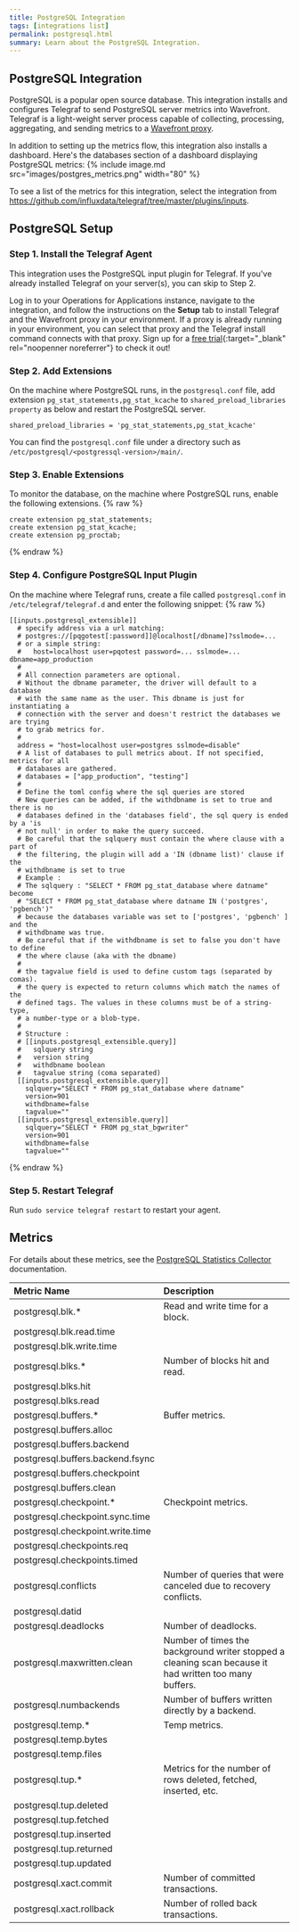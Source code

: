 ```yaml
---
title: PostgreSQL Integration
tags: [integrations list]
permalink: postgresql.html
summary: Learn about the PostgreSQL Integration.
---
```

## PostgreSQL Integration

PostgreSQL is a popular open source database. This integration installs and configures Telegraf to send PostgreSQL server metrics into Wavefront. Telegraf is a light-weight server process capable of collecting, processing, aggregating, and sending metrics to a [Wavefront proxy](https://docs.wavefront.com/proxies.html).

In addition to setting up the metrics flow, this integration also installs a dashboard. Here's the databases section of a dashboard displaying PostgreSQL metrics:
{% include image.md src="images/postgres_metrics.png" width="80" %}


To see a list of the metrics for this integration, select the integration from <https://github.com/influxdata/telegraf/tree/master/plugins/inputs>.
## PostgreSQL Setup



### Step 1. Install the Telegraf Agent

This integration uses the PostgreSQL input plugin for Telegraf. If you've already installed Telegraf on your server(s), you can skip to Step 2.

Log in to your Operations for Applications instance, navigate to the integration, and follow the instructions on the **Setup** tab to install Telegraf and the Wavefront proxy in your environment. If a proxy is already running in your environment, you can select that proxy and the Telegraf install command connects with that proxy. Sign up for a [free trial](https://tanzu.vmware.com/observability-trial){:target="_blank" rel="noopenner noreferrer"} to check it out!

### Step 2. Add Extensions

On the machine where PostgreSQL runs, in the `postgresql.conf` file, add extension `pg_stat_statements,pg_stat_kcache` to `shared_preload_libraries property` as below and restart the PostgreSQL server.

`shared_preload_libraries = 'pg_stat_statements,pg_stat_kcache'`

You can find the `postgresql.conf` file under a directory such as `/etc/postgresql/<postgressql-version>/main/`.

### Step 3. Enable Extensions

To monitor the database, on the machine where PostgreSQL runs, enable the following extensions.
{% raw %}
```
create extension pg_stat_statements;
create extension pg_stat_kcache;
create extension pg_proctab;
```
{% endraw %}

### Step 4. Configure PostgreSQL Input Plugin

On the machine where Telegraf runs, create a file called `postgresql.conf` in `/etc/telegraf/telegraf.d` and enter the following snippet:
{% raw %}
```
[[inputs.postgresql_extensible]]
  # specify address via a url matching:
  # postgres://[pqgotest[:password]]@localhost[/dbname]?sslmode=...
  # or a simple string:
  #   host=localhost user=pqotest password=... sslmode=... dbname=app_production
  #
  # All connection parameters are optional.  
  # Without the dbname parameter, the driver will default to a database
  # with the same name as the user. This dbname is just for instantiating a
  # connection with the server and doesn't restrict the databases we are trying
  # to grab metrics for.
  #
  address = "host=localhost user=postgres sslmode=disable"
  # A list of databases to pull metrics about. If not specified, metrics for all
  # databases are gathered.
  # databases = ["app_production", "testing"]
  #
  # Define the toml config where the sql queries are stored
  # New queries can be added, if the withdbname is set to true and there is no
  # databases defined in the 'databases field', the sql query is ended by a 'is
  # not null' in order to make the query succeed.
  # Be careful that the sqlquery must contain the where clause with a part of
  # the filtering, the plugin will add a 'IN (dbname list)' clause if the
  # withdbname is set to true
  # Example :
  # The sqlquery : "SELECT * FROM pg_stat_database where datname" become
  # "SELECT * FROM pg_stat_database where datname IN ('postgres', 'pgbench')"
  # because the databases variable was set to ['postgres', 'pgbench' ] and the
  # withdbname was true.
  # Be careful that if the withdbname is set to false you don't have to define
  # the where clause (aka with the dbname)
  #
  # the tagvalue field is used to define custom tags (separated by comas).
  # the query is expected to return columns which match the names of the
  # defined tags. The values in these columns must be of a string-type,
  # a number-type or a blob-type.
  #
  # Structure :
  # [[inputs.postgresql_extensible.query]]
  #   sqlquery string
  #   version string
  #   withdbname boolean
  #   tagvalue string (coma separated)
  [[inputs.postgresql_extensible.query]]
    sqlquery="SELECT * FROM pg_stat_database where datname"
    version=901
    withdbname=false
    tagvalue=""
  [[inputs.postgresql_extensible.query]]
    sqlquery="SELECT * FROM pg_stat_bgwriter"
    version=901
    withdbname=false
    tagvalue=""
```
{% endraw %}

### Step 5. Restart Telegraf

Run `sudo service telegraf restart` to restart your agent.


## Metrics

For details about these metrics, see the [PostgreSQL Statistics Collector](https://www.postgresql.org/docs/current/monitoring-stats.html) documentation.

|Metric Name|Description|
| :--- | :--- |
|postgresql.blk.*|Read and write time for a block.|
|postgresql.blk.read.time||
|postgresql.blk.write.time||
|postgresql.blks.*|Number of blocks hit and read.|
|postgresql.blks.hit||
|postgresql.blks.read||
|postgresql.buffers.*|Buffer metrics. |
|postgresql.buffers.alloc||
|postgresql.buffers.backend||
|postgresql.buffers.backend.fsync||
|postgresql.buffers.checkpoint||
|postgresql.buffers.clean||
|postgresql.checkpoint.*|Checkpoint metrics. |
|postgresql.checkpoint.sync.time||
|postgresql.checkpoint.write.time||
|postgresql.checkpoints.req||
|postgresql.checkpoints.timed||
|postgresql.conflicts|Number of queries that were canceled due to recovery conflicts.|
|postgresql.datid||
|postgresql.deadlocks|Number of deadlocks.|
|postgresql.maxwritten.clean|Number of times the background writer stopped a cleaning scan because it had written too many buffers.|
|postgresql.numbackends|Number of buffers written directly by a backend.|
|postgresql.temp.*|Temp metrics.|
|postgresql.temp.bytes||
|postgresql.temp.files||
|postgresql.tup.*|Metrics for the number of rows deleted, fetched, inserted, etc.|
|postgresql.tup.deleted||
|postgresql.tup.fetched||
|postgresql.tup.inserted||
|postgresql.tup.returned||
|postgresql.tup.updated||
|postgresql.xact.commit|Number of committed transactions.|
|postgresql.xact.rollback|Number of rolled back transactions. |

